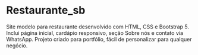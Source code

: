 # Restaurante_sb
Site modelo para restaurante desenvolvido com HTML, CSS e Bootstrap 5. Inclui página inicial, cardápio responsivo, seção Sobre nós e contato via WhatsApp. Projeto criado para portfólio, fácil de personalizar para qualquer negócio.
